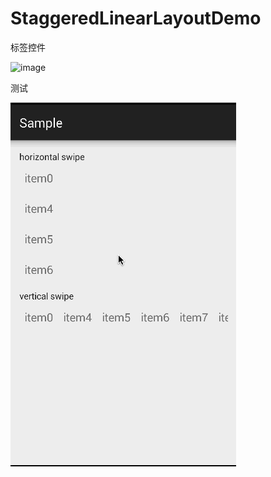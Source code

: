 # StaggeredLinearLayoutDemo
标签控件


![image](https://github.com/shaohuaguo/StaggeredLinearLayoutDemo/tree/master/raw/master/screenshot/Screenshot_01.png)  

测试

![image](https://github.com/CodeFalling/RecyclerViewSwipeDismiss/blob/master/RecyclerViewSwipeDismiss.gif)
